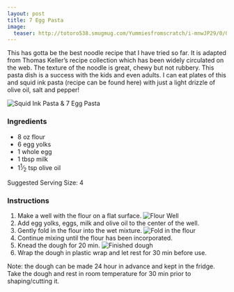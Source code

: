 ```yaml
---
layout: post
title: 7 Egg Pasta
image:
  teaser: http://totoro538.smugmug.com/Yummiesfromscratch/i-mnwJP29/0/O/2014-09-02-7-egg-pasta-720x100.jpg
---
```


This has gotta be the best noodle recipe that I have tried so far. It is adapted from Thomas Keller’s recipe collection which has been widely circulated on the web. The texture of the noodle is great, chewy but not rubbery. This pasta dish is a success with the kids and even adults. I can eat plates of this and squid ink pasta (recipe can be found here) with just a light drizzle of olive oil, salt and pepper!


![Squid Ink Pasta & 7 Egg Pasta][1]

### Ingredients
- 8 oz flour
- 6 egg yolks
- 1 whole egg
- 1 tbsp milk
- 1<sup>1</sup>&frasl;<sub>2</sub> tsp olive oil

Suggested Serving Size: 4

### Instructions
1. Make a well with the flour on a flat surface.
![Flour Well][2]
1. Add egg yolks, eggs, milk and olive oil to the center of the well.
1. Gently fold in the flour into the wet mixture.
![Fold in the flour][3]
1. Continue mixing until the flour has been incorporated.
1. Knead the dough for 20 min.
![Finished dough][4]
1. Wrap the dough in plastic wrap and let rest for 30 min before use.

Note: the dough can be made 24 hour in advance and kept in the fridge. Take the dough and rest in room temperature for 30 min prior to shaping/cutting it.

[1]: http://media.tumblr.com/bfe7ef473b984737635b19d8e2f81657/tumblr_inline_nbazhjK3iE1sn7z7o.jpg
[2]: http://media.tumblr.com/d4815fa2487cced8d44fff39b885c18c/tumblr_inline_nbazmbTDab1sn7z7o.jpg
[3]: http://media.tumblr.com/2423f64faed62035d9f7440e45686565/tumblr_inline_nbazmmBIEq1sn7z7o.jpg
[4]: http://media.tumblr.com/d26b76c147ca1d3eab21415d309f542b/tumblr_inline_nbazmv4Deq1sn7z7o.jpg
